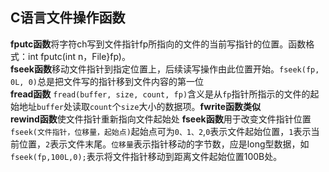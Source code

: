 ## C语言文件操作函数
**fputc函数**将字符ch写到文件指针fp所指向的文件的当前写指针的位置。函数格式：int fputc(int n，File}fp)。   
**fseek函数**移动文件指针到指定位置上，后续读写操作由此位置开始。`fseek(fp, 0L, 0)`总是把文件写的指针移到文件内容的第一位    
**fread函数**  `fread(buffer, size, count, fp)`含义是从`fp`指针所指示的文件的起始地址`buffer`处读取`count`个`size`大小的数据项。**fwrite函数类似**        
**rewind函数**使文件指针重新指向文件起始处
**fseek函数**用于改变文件指针位置`fseek(文件指针，位移量，起始点)`起始点可为`0、1、2`,`0`表示文件起始位置，`1`表示当前位置，`2`表示文件末尾。`位移量`表示指针移动的字节数，应是long型数据，如`fseek(fp,100L,0);`表示将文件指针移动到距离文件起始位置100B处。